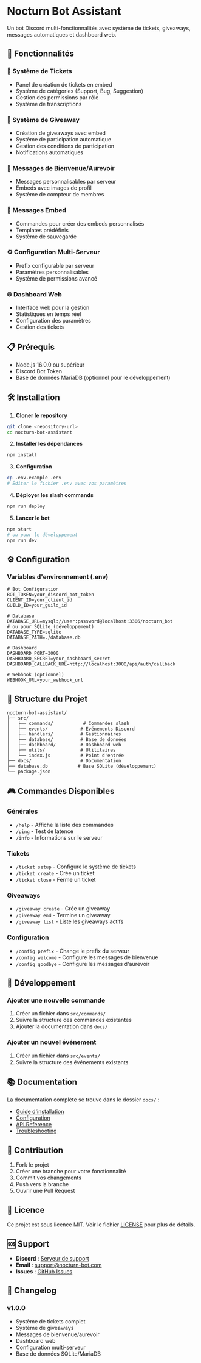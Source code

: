 # Nocturn Bot Assistant

Un bot Discord multi-fonctionnalités avec système de tickets, giveaways, messages automatiques et dashboard web.

## 🚀 Fonctionnalités

### 🎫 Système de Tickets
- Panel de création de tickets en embed
- Système de catégories (Support, Bug, Suggestion)
- Gestion des permissions par rôle
- Système de transcriptions

### 🎉 Système de Giveaway
- Création de giveaways avec embed
- Système de participation automatique
- Gestion des conditions de participation
- Notifications automatiques

### 👋 Messages de Bienvenue/Aurevoir
- Messages personnalisables par serveur
- Embeds avec images de profil
- Système de compteur de membres

### 📝 Messages Embed
- Commandes pour créer des embeds personnalisés
- Templates prédéfinis
- Système de sauvegarde

### ⚙️ Configuration Multi-Serveur
- Prefix configurable par serveur
- Paramètres personnalisables
- Système de permissions avancé

### 🌐 Dashboard Web
- Interface web pour la gestion
- Statistiques en temps réel
- Configuration des paramètres
- Gestion des tickets

## 📋 Prérequis

- Node.js 16.0.0 ou supérieur
- Discord Bot Token
- Base de données MariaDB (optionnel pour le développement)

## 🛠️ Installation

1. **Cloner le repository**
```bash
git clone <repository-url>
cd nocturn-bot-assistant
```

2. **Installer les dépendances**
```bash
npm install
```

3. **Configuration**
```bash
cp .env.example .env
# Éditer le fichier .env avec vos paramètres
```

4. **Déployer les slash commands**
```bash
npm run deploy
```

5. **Lancer le bot**
```bash
npm start
# ou pour le développement
npm run dev
```

## ⚙️ Configuration

### Variables d'environnement (.env)
```env
# Bot Configuration
BOT_TOKEN=your_discord_bot_token
CLIENT_ID=your_client_id
GUILD_ID=your_guild_id

# Database
DATABASE_URL=mysql://user:password@localhost:3306/nocturn_bot
# ou pour SQLite (développement)
DATABASE_TYPE=sqlite
DATABASE_PATH=./database.db

# Dashboard
DASHBOARD_PORT=3000
DASHBOARD_SECRET=your_dashboard_secret
DASHBOARD_CALLBACK_URL=http://localhost:3000/api/auth/callback

# Webhook (optionnel)
WEBHOOK_URL=your_webhook_url
```

## 📁 Structure du Projet

```
nocturn-bot-assistant/
├── src/
│   ├── commands/           # Commandes slash
│   ├── events/            # Événements Discord
│   ├── handlers/          # Gestionnaires
│   ├── database/          # Base de données
│   ├── dashboard/         # Dashboard web
│   ├── utils/             # Utilitaires
│   └── index.js           # Point d'entrée
├── docs/                  # Documentation
├── database.db           # Base SQLite (développement)
└── package.json
```

## 🎮 Commandes Disponibles

### Générales
- `/help` - Affiche la liste des commandes
- `/ping` - Test de latence
- `/info` - Informations sur le serveur

### Tickets
- `/ticket setup` - Configure le système de tickets
- `/ticket create` - Crée un ticket
- `/ticket close` - Ferme un ticket

### Giveaways
- `/giveaway create` - Crée un giveaway
- `/giveaway end` - Termine un giveaway
- `/giveaway list` - Liste les giveaways actifs

### Configuration
- `/config prefix` - Change le prefix du serveur
- `/config welcome` - Configure les messages de bienvenue
- `/config goodbye` - Configure les messages d'aurevoir

## 🔧 Développement

### Ajouter une nouvelle commande
1. Créer un fichier dans `src/commands/`
2. Suivre la structure des commandes existantes
3. Ajouter la documentation dans `docs/`

### Ajouter un nouvel événement
1. Créer un fichier dans `src/events/`
2. Suivre la structure des événements existants

## 📚 Documentation

La documentation complète se trouve dans le dossier `docs/` :
- [Guide d'installation](docs/installation.md)
- [Configuration](docs/configuration.md)
- [API Reference](docs/api.md)
- [Troubleshooting](docs/troubleshooting.md)

## 🤝 Contribution

1. Fork le projet
2. Créer une branche pour votre fonctionnalité
3. Commit vos changements
4. Push vers la branche
5. Ouvrir une Pull Request

## 📄 Licence

Ce projet est sous licence MIT. Voir le fichier [LICENSE](LICENSE) pour plus de détails.

## 🆘 Support

- **Discord** : [Serveur de support](https://discord.gg/your-server)
- **Email** : support@nocturn-bot.com
- **Issues** : [GitHub Issues](https://github.com/your-repo/issues)

## 🔄 Changelog

### v1.0.0
- Système de tickets complet
- Système de giveaways
- Messages de bienvenue/aurevoir
- Dashboard web
- Configuration multi-serveur
- Base de données SQLite/MariaDB 